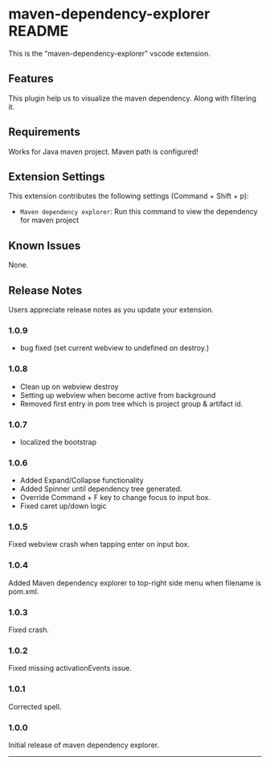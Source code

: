 # maven-dependency-explorer README

This is the "maven-dependency-explorer" vscode extension.

## Features

This plugin help us to visualize the maven dependency. Along with filtering it.

## Requirements

Works for Java maven project. Maven path is configured!

## Extension Settings

This extension contributes the following settings (Command + Shift + p):

- `Maven dependency explorer`: Run this command to view the dependency for maven project

## Known Issues

None.

## Release Notes

Users appreciate release notes as you update your extension.

### 1.0.9

- bug fixed (set current webview to undefined on destroy.)

### 1.0.8

- Clean up on webview destroy
- Setting up webview when become active from background
- Removed first entry in pom tree which is project group & artifact id.

### 1.0.7

- localized the bootstrap

### 1.0.6

- Added Expand/Collapse functionality
- Added Spinner until dependency tree generated.
- Override Command + F key to change focus to input box.
- Fixed caret up/down logic

### 1.0.5

Fixed webview crash when tapping enter on input box.

### 1.0.4

Added Maven dependency explorer to top-right side menu when filename is pom.xml.

### 1.0.3

Fixed crash.

### 1.0.2

Fixed missing activationEvents issue.

### 1.0.1

Corrected spell.

### 1.0.0

Initial release of maven dependency explorer.

---
